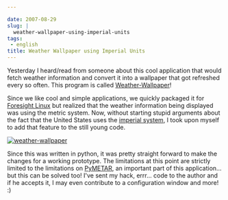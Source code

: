 ```yaml
---

date: 2007-08-29
slug: |
  weather-wallpaper-using-imperial-units
tags:
 - english
title: Weather Wallpaper using Imperial Units
---
```


Yesterday I heard/read from someone about this cool application that
would fetch weather information and convert it into a wallpaper that got
refreshed every so often. This program is called
[Weather-Wallpaper](http://mundogeek.net/weather-wallpaper/)!

Since we like cool and simple applications, we quickly packaged it for
[Foresight Linux](http://foresightlinux.org/) but realized that the
weather information being displayed was using the metric system. Now,
without starting stupid arguments about the fact that the United States
uses the [imperial system](http://en.wikipedia.org/wiki/Imperial_units),
I took upon myself to add that feature to the still young code.

[![weather-wallpaper](http://farm2.static.flickr.com/1178/1262810045_41811cd10d.jpg)](http://www.flickr.com/photos/ogmaciel/1262810045/)

Since this was written in python, it was pretty straight forward to make
the changes for a working prototype. The limitations at this point are
strictly limited to the limitations on
[PyMETAR](http://www.schwarzvogel.de/software-pymetar.shtml), an
important part of this application... but this can be solved too! I've
sent my hack, errr... code to the author and if he accepts it, I may
even contribute to a configuration window and more! :)
